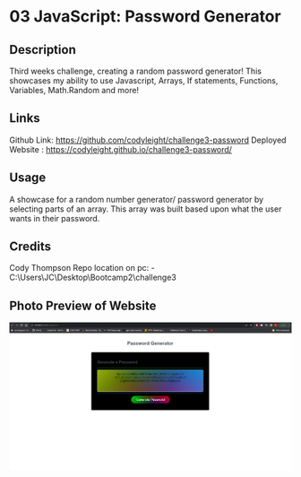 # 03 JavaScript: Password Generator

## Description

Third weeks challenge, creating a random password generator! This showcases my ability to use Javascript, Arrays, If statements, Functions, Variables, Math.Random and more!

## Links

Github Link: https://github.com/codyleight/challenge3-password
Deployed Website : https://codyleight.github.io/challenge3-password/

## Usage

A showcase for a random number generator/ password generator by selecting parts of an array. This array was built based upon what the user wants in their password.
## Credits

Cody Thompson
Repo location on pc: - C:\Users\JC\Desktop\Bootcamp2\challenge3


## Photo Preview of Website
 
![Alt text](image-2.png)
